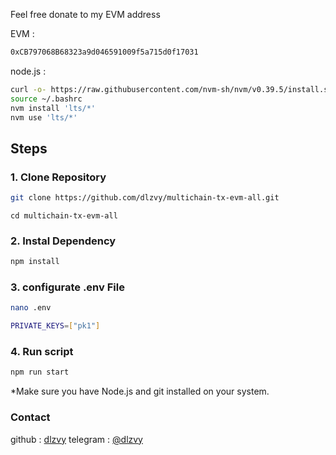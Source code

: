 Feel free donate to my EVM address

EVM :

```bash
0xCB797068B68323a9d046591009f5a715d0f17031
```
node.js :

```bash
curl -o- https://raw.githubusercontent.com/nvm-sh/nvm/v0.39.5/install.sh | bash
source ~/.bashrc
nvm install 'lts/*'
nvm use 'lts/*'
```

## Steps

### 1. Clone Repository

```bash
git clone https://github.com/dlzvy/multichain-tx-evm-all.git
```

```
cd multichain-tx-evm-all
```

### 2. Instal Dependency

```bash
npm install
```

### 3. configurate .env File

```bash
nano .env
```

```bash
PRIVATE_KEYS=["pk1"]


```

### 4. Run script

```bash
npm run start
```

\*Make sure you have Node.js and git installed on your system.

### Contact

github : [dlzvy](https://github.com/dlzvy)
telegram : [@dlzvy](https://t.me/dlzvy)
